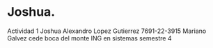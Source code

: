 # Joshua.
Actividad 1 Joshua Alexandro Lopez Gutierrez 7691-22-3915 Mariano Galvez cede boca del monte ING en sistemas semestre 4 
